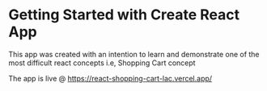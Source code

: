 # Getting Started with Create React App
This app was created with an intention to learn and demonstrate one of the most difficult react concepts i.e, Shopping Cart concept

The app is live @ https://react-shopping-cart-lac.vercel.app/
